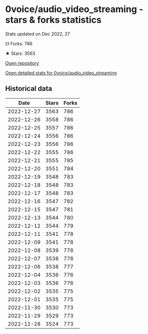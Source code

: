 # 0voice/audio_video_streaming - stars & forks statistics

Stats updated on Dec 2022, 27

☋ Forks: 786

★ Stars: 3563

[Open repository](https://github.com/0voice/audio_video_streaming)

[Open detailed stats for 0voice/audio_video_streaming](https://reviewgithub.com/rep/0voice/audio_video_streaming)

## Historical data
| Date | Stars | Forks |
|------|-------|-------|
| 2022-12-27 | 3563 | 786 | 
| 2022-12-26 | 3558 | 786 | 
| 2022-12-25 | 3557 | 786 | 
| 2022-12-24 | 3556 | 786 | 
| 2022-12-23 | 3556 | 786 | 
| 2022-12-22 | 3555 | 786 | 
| 2022-12-21 | 3555 | 785 | 
| 2022-12-20 | 3551 | 784 | 
| 2022-12-19 | 3548 | 783 | 
| 2022-12-18 | 3548 | 783 | 
| 2022-12-17 | 3548 | 783 | 
| 2022-12-16 | 3547 | 782 | 
| 2022-12-15 | 3547 | 781 | 
| 2022-12-13 | 3544 | 780 | 
| 2022-12-12 | 3544 | 779 | 
| 2022-12-11 | 3541 | 778 | 
| 2022-12-09 | 3541 | 778 | 
| 2022-12-08 | 3539 | 778 | 
| 2022-12-07 | 3538 | 778 | 
| 2022-12-06 | 3538 | 777 | 
| 2022-12-04 | 3536 | 776 | 
| 2022-12-03 | 3536 | 776 | 
| 2022-12-02 | 3535 | 775 | 
| 2022-12-01 | 3535 | 775 | 
| 2022-11-30 | 3530 | 773 | 
| 2022-11-29 | 3529 | 773 | 
| 2022-11-28 | 3524 | 773 | 

